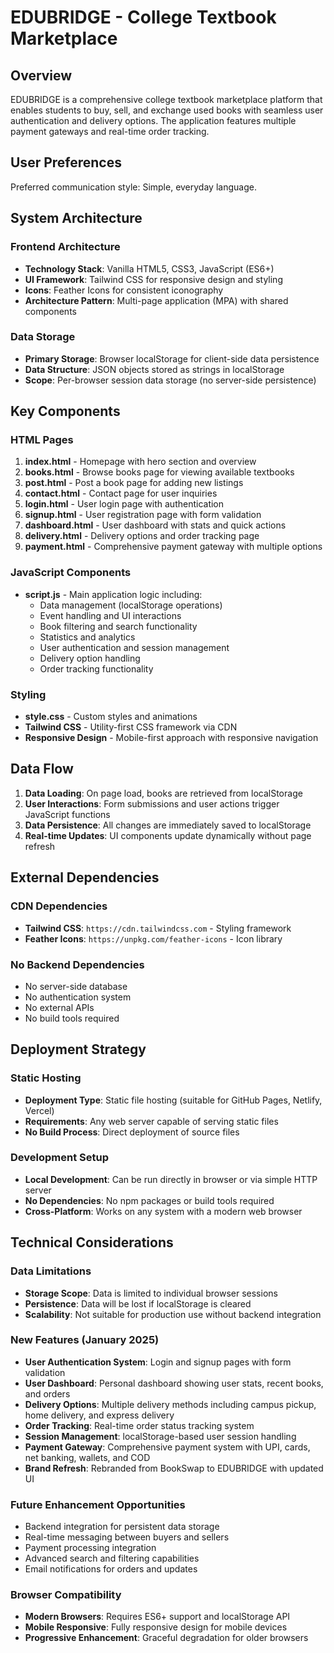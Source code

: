 # EDUBRIDGE - College Textbook Marketplace

## Overview

EDUBRIDGE is a comprehensive college textbook marketplace platform that enables students to buy, sell, and exchange used books with seamless user authentication and delivery options. The application features multiple payment gateways and real-time order tracking.

## User Preferences

Preferred communication style: Simple, everyday language.

## System Architecture

### Frontend Architecture
- **Technology Stack**: Vanilla HTML5, CSS3, JavaScript (ES6+)
- **UI Framework**: Tailwind CSS for responsive design and styling
- **Icons**: Feather Icons for consistent iconography
- **Architecture Pattern**: Multi-page application (MPA) with shared components

### Data Storage
- **Primary Storage**: Browser localStorage for client-side data persistence
- **Data Structure**: JSON objects stored as strings in localStorage
- **Scope**: Per-browser session data storage (no server-side persistence)

## Key Components

### HTML Pages
1. **index.html** - Homepage with hero section and overview
2. **books.html** - Browse books page for viewing available textbooks
3. **post.html** - Post a book page for adding new listings
4. **contact.html** - Contact page for user inquiries
5. **login.html** - User login page with authentication
6. **signup.html** - User registration page with form validation
7. **dashboard.html** - User dashboard with stats and quick actions
8. **delivery.html** - Delivery options and order tracking page
9. **payment.html** - Comprehensive payment gateway with multiple options

### JavaScript Components
- **script.js** - Main application logic including:
  - Data management (localStorage operations)
  - Event handling and UI interactions
  - Book filtering and search functionality
  - Statistics and analytics
  - User authentication and session management
  - Delivery option handling
  - Order tracking functionality

### Styling
- **style.css** - Custom styles and animations
- **Tailwind CSS** - Utility-first CSS framework via CDN
- **Responsive Design** - Mobile-first approach with responsive navigation

## Data Flow

1. **Data Loading**: On page load, books are retrieved from localStorage
2. **User Interactions**: Form submissions and user actions trigger JavaScript functions
3. **Data Persistence**: All changes are immediately saved to localStorage
4. **Real-time Updates**: UI components update dynamically without page refresh

## External Dependencies

### CDN Dependencies
- **Tailwind CSS**: `https://cdn.tailwindcss.com` - Styling framework
- **Feather Icons**: `https://unpkg.com/feather-icons` - Icon library

### No Backend Dependencies
- No server-side database
- No authentication system
- No external APIs
- No build tools required

## Deployment Strategy

### Static Hosting
- **Deployment Type**: Static file hosting (suitable for GitHub Pages, Netlify, Vercel)
- **Requirements**: Any web server capable of serving static files
- **No Build Process**: Direct deployment of source files

### Development Setup
- **Local Development**: Can be run directly in browser or via simple HTTP server
- **No Dependencies**: No npm packages or build tools required
- **Cross-Platform**: Works on any system with a modern web browser

## Technical Considerations

### Data Limitations
- **Storage Scope**: Data is limited to individual browser sessions
- **Persistence**: Data will be lost if localStorage is cleared
- **Scalability**: Not suitable for production use without backend integration

### New Features (January 2025)
- **User Authentication System**: Login and signup pages with form validation
- **User Dashboard**: Personal dashboard showing user stats, recent books, and orders
- **Delivery Options**: Multiple delivery methods including campus pickup, home delivery, and express delivery
- **Order Tracking**: Real-time order status tracking system
- **Session Management**: localStorage-based user session handling
- **Payment Gateway**: Comprehensive payment system with UPI, cards, net banking, wallets, and COD
- **Brand Refresh**: Rebranded from BookSwap to EDUBRIDGE with updated UI

### Future Enhancement Opportunities
- Backend integration for persistent data storage
- Real-time messaging between buyers and sellers
- Payment processing integration
- Advanced search and filtering capabilities
- Email notifications for orders and updates

### Browser Compatibility
- **Modern Browsers**: Requires ES6+ support and localStorage API
- **Mobile Responsive**: Fully responsive design for mobile devices
- **Progressive Enhancement**: Graceful degradation for older browsers